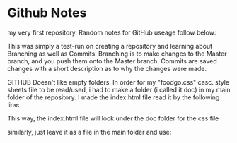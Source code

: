 # Github Notes

my very first repository. Random notes for GitHub useage follow below:

This was simply a test-run on creating a repository and learning about Branching as well as Commits. Branching is to make changes to the Master branch, and you push them onto the Master branch. Commits are saved changes with a short description as to why the changes were made.

GITHUB Doesn't like empty folders. In order for my "foodgo.css" casc. style sheets file to be read/used, i had to make a folder (i called it doc) in my main folder of the repository.
I made the index.html file read it by the following line:
 <link rel="stylesheet" type="text/css" href="/foodgo.css">
This way, the index.html file will look under the doc folder for the css file

similarly, just leave it as a file in the main folder and use:
<link rel="stylesheet" type="text/css" href="foodgo.css">
